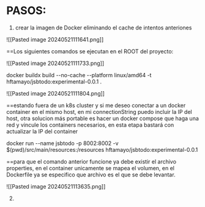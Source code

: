


PASOS:
=

1. crear la imagen de Docker eliminando el cache de intentos anteriones

![[Pasted image 20240521111641.png]]

==Los siguientes comandos se ejecutan en el ROOT del proyecto:

![[Pasted image 20240521111733.png]]

docker buildx build --no-cache --platform linux/amd64 -t hftamayo/jsbtodo:experimental-0.0.1 .

![[Pasted image 20240521111804.png]]

==estando fuera de un k8s cluster y si me deseo conectar a un docker container en el mismo host, en mi connectionString puedo incluir la IP del host, otra solucion más portable es hacer un docker compose que haga una red y vincule los containers necesarios, en esta etapa bastará con actualizar la IP del container

docker run --name jsbtodo -p 8002:8002 -v $(pwd)/src/main/resources:/resources hftamayo/jsbtodo:experimental-0.0.1

==para que el comando anterior funcione ya debe existir el archivo properties, en el container unicamente se mapea el volumen, en el Dockerfile ya se especifico que archivo es el que se debe levantar.

![[Pasted image 20240521113635.png]]






2. 